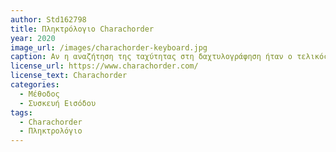 ```yaml
---
author: Std162798
title: Πληκτρόλογιο Charachorder
year: 2020
image_url: /images/charachorder-keyboard.jpg
caption: Αν η αναζήτηση της ταχύτητας στη δαχτυλογράφηση ήταν ο τελικός στόχος ενός πληκτρολογίου ο νικητής θα ήταν το πληκτρολόγιο Charachorder. Δημιουργήθηκε για να βοηθήσει ανθρώπους με αναπηρία αλλά μπορούν να επωφεληθούν όλοι οι χρήστες. Χρησιμοποιόντας μια ιδιόμορφη διάταξη πλήκτρων επιτυγχάνει ταχύτητες που τα απλά πληκτρολόγια αδυνατούν. 
license_url: https://www.charachorder.com/
license_text: Charachorder
categories:
  - Μέθοδος
  - Συσκευή Εισόδου
tags:
  - Charachorder
  - Πληκτρολόγιο
---
```

